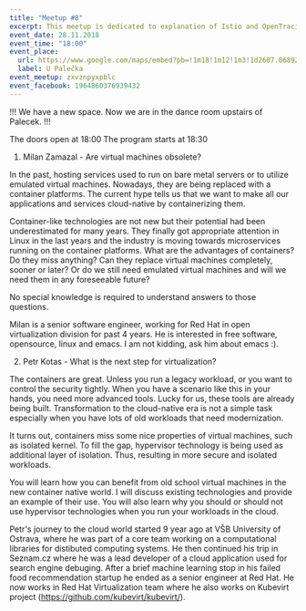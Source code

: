```yaml
---
title: "Meetup #8"
excerpt: This meetup is dedicated to explanation of Istio and OpenTracing.
event_date: 28.11.2018
event_time: "18:00"
event_place: 
  url: https://www.google.com/maps/embed?pb=!1m18!1m12!1m3!1d2607.068927407547!2d16.610185315840635!3d49.19925197932248!2m3!1f0!2f0!3f0!3m2!1i1024!2i768!4f13.1!3m3!1m2!1s0x0%3A0x0!2zNDnCsDExJzU3LjMiTiAxNsKwMzYnNDQuNiJF!5e0!3m2!1sen!2scz!4v1528745893930
  label: U Palečka
event_meetup: zxvznpyxpblc
event_facebook: 1964860376939432
---
```


!!! We have a new space. Now we are in the dance room upstairs of Palecek. !!!

The doors open at 18:00
The program starts at 18:30

1) Milan Zamazal - Are virtual machines obsolete? 

In the past, hosting services used to run on bare metal servers or to utilize
emulated virtual machines.  Nowadays, they are being replaced with a container
platforms.  The current hype tells us that we want to make all our applications
and services cloud-native by containerizing them.

Container-like technologies are not new but their potential had been
underestimated for many years.  They finally got appropriate attention in Linux
in the last years and the industry is moving towards microservices running on
the container platforms.  What are the advantages of containers?  Do they miss
anything?  Can they replace virtual machines completely, sooner or
later?  Or do we still need emulated virtual machines and will we need them in
any foreseeable future?

No special knowledge is required to understand answers to those questions.

Milan is a senior software engineer, working for Red Hat in open virtualization division for past 4 years.
He is interested in free software, opensource, linux and emacs. I am not kidding, ask him about emacs :).

2) Petr Kotas - What is the next step for virtualization?

The containers are great. Unless you run a legacy workload, or you want to control the security tightly. When you have a scenario like this in your hands, you need more advanced tools. Lucky for us, these tools are already being built. Transformation to the cloud-native era is not a simple task especially when you have lots of old workloads that need modernization.

It turns out, containers miss some nice properties of virtual machines, such as isolated kernel. To fill the gap, hypervisor technology is being used as additional layer of isolation. Thus, resulting in more secure and isolated workloads.

You will learn how you can benefit from old school virtual machines in the new container native world. I will discuss existing technologies and provide an example of their use. You will also learn why you should or should not use hypervisor technologies when you run your workloads in the cloud.

Petr's journey to the cloud world started 9 year ago at VŠB University of Ostrava, where he was part of a core team working on a computational libraries for distibuted computing systems. He then continued his trip in
Seznam.cz where he was a lead developer of a cloud application used for search engine debuging. After a brief machine learning stop in his failed food recommendation startup he ended as a senior engineer at Red Hat.
He now works in Red Hat Virtualization team where he also works on Kubevirt project (https://github.com/kubevirt/kubevirt/).
